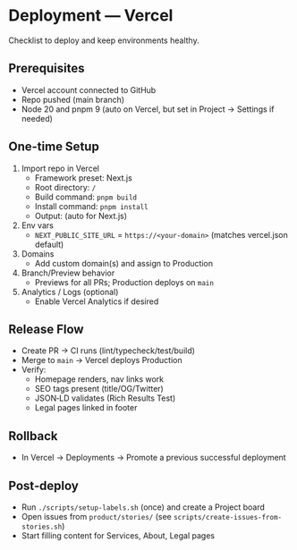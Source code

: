 # Deployment — Vercel

Checklist to deploy and keep environments healthy.

## Prerequisites

- Vercel account connected to GitHub
- Repo pushed (main branch)
- Node 20 and pnpm 9 (auto on Vercel, but set in Project → Settings if needed)

## One-time Setup

1) Import repo in Vercel
   - Framework preset: Next.js
   - Root directory: `/`
   - Build command: `pnpm build`
   - Install command: `pnpm install`
   - Output: (auto for Next.js)
2) Env vars
   - `NEXT_PUBLIC_SITE_URL` = `https://<your-domain>` (matches vercel.json default)
3) Domains
   - Add custom domain(s) and assign to Production
4) Branch/Preview behavior
   - Previews for all PRs; Production deploys on `main`
5) Analytics / Logs (optional)
   - Enable Vercel Analytics if desired

## Release Flow

- Create PR → CI runs (lint/typecheck/test/build)
- Merge to `main` → Vercel deploys Production
- Verify:
  - Homepage renders, nav links work
  - SEO tags present (title/OG/Twitter)
  - JSON‑LD validates (Rich Results Test)
  - Legal pages linked in footer

## Rollback

- In Vercel → Deployments → Promote a previous successful deployment

## Post‑deploy

- Run `./scripts/setup-labels.sh` (once) and create a Project board
- Open issues from `product/stories/` (see `scripts/create-issues-from-stories.sh`)
- Start filling content for Services, About, Legal pages
